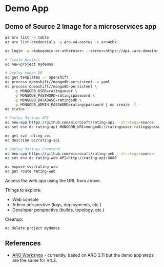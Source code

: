 Demo App
========

## Demo of Source 2 Image for a microservices app

```sh
az aro list -o table
az aro list-credentials -g aro-v4-eastus -n aro4cbx

oc login -u <kubeadmin-or-otheruser> --server=https://api.<aro-domain>:6443

# Create project
oc new-project mydemos

# Deploy mongo DB
oc get templates -n openshift
oc process openshift//mongodb-persistent -o yaml
oc process openshift//mongodb-persistent \
    -p MONGODB_USER=ratingsuser \
    -p MONGODB_PASSWORD=ratingspassword \
    -p MONGODB_DATABASE=ratingsdb \
    -p MONGODB_ADMIN_PASSWORD=ratingspassword | oc create -f -
oc status

# Deploy Ratings API
oc new-app https://github.com/microsoft/rating-api --strategy=source
oc set env dc rating-api MONGODB_URI=mongodb://ratingsuser:ratingspassword@mongodb.mydemos.svc.cluster.local:27017/ratingsdb

oc get svc rating-api
oc describe bc/rating-api

# Deploy Ratings Frontend
oc new-app https://github.com/microsoft/rating-web --strategy=source
oc set env dc rating-web API=http://rating-api:8080

oc expose svc/rating-web
oc get route rating-web
```

Access the web app using the URL from above.

Things to explore:

* Web console
* Admin perspective (logs, deployments, etc.)
* Developer perspective (builds, topology, etc.)

Cleanup:

```sh
oc delete project mydemos
```

## References

* [ARO Workshop](https://aroworkshop.io/) - currently, based on ARO 3.11 but the demo app steps are the same for V4.3.